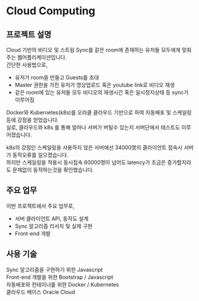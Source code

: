 # Cloud Computing

## 프로젝트 설명
Cloud 기반의 비디오 및 스트림 Sync를 같은 room에 존재하는 유저들 모두에게 맞춰주는 웹어플리케이션입니다.  
간단한 사용법으로,  


 * 유저가 room을 만들고 Guests를 초대  
 * Master 권한을 가진 유저가 영상업로드 혹은 youtube link로 비디오 재생  
 * 같은 room에 있는 유저들 모두 비디오의 재생시간 혹은 일시정지상태 등 sync가 이루어짐  

Docker와 Kubernetes(k8s)를 오라클 클라우드 기반으로 하여 자동배포 및 스케일링 등에 강점을 얻었습니다.  
실로, 클라우드와 k8s 를 통해 얼마나 서버가 버틸수 있는지 서버단에서 테스트도 이루어졌습니다.  


k8s의 강점인 스케일링을 사용하지 않은 서버에선 34000명의 클라이언트 접속시 서버가 동작오류를 일으켰습니다.  
하지만 스케일링을 적용시 동시접속 60000명이 넘어도 latency가 조금은 증가할지라도 문제없이 동작하는것을 확인했습니다.  


## 주요 업무
이번 프로젝트에서 주요 업무로,  
 * 서버 클라이언트 API, 동작도 설계
 * Sync 알고리즘 리서치 및 실제 구현
 * Front-end 개발
 
## 사용 기술
Sync 알고리즘을 구현하기 위한 Javascript  
Front-end 개발을 위한 Bootstrap / Javascript  
자동배포와 컨테이너를 위한 Docker / Kubernetes  
클라우드 베이스 Oracle Cloud
